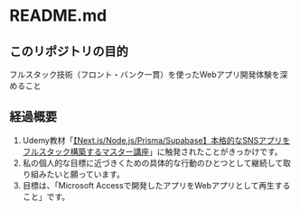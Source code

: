 # README.md

## このリポジトリの目的

フルスタック技術（フロント・バンク一貫）を使ったWebアプリ開発体験を深めること

## 経過概要

1. Udemy教材「[【Next.js/Node.js/Prisma/Supabase】本格的なSNSアプリをフルスタック構築するマスター講座](https://www.udemy.com/course/fullstack-sns-development/)」に触発されたことがきっかけです。
2. 私の個人的な目標に近づきくための具体的な行動のひとつとして継続して取り組みたいと願っています。
3. 目標は、「Microsoft Accessで開発したアプリをWebアプリとして再生すること」です。
